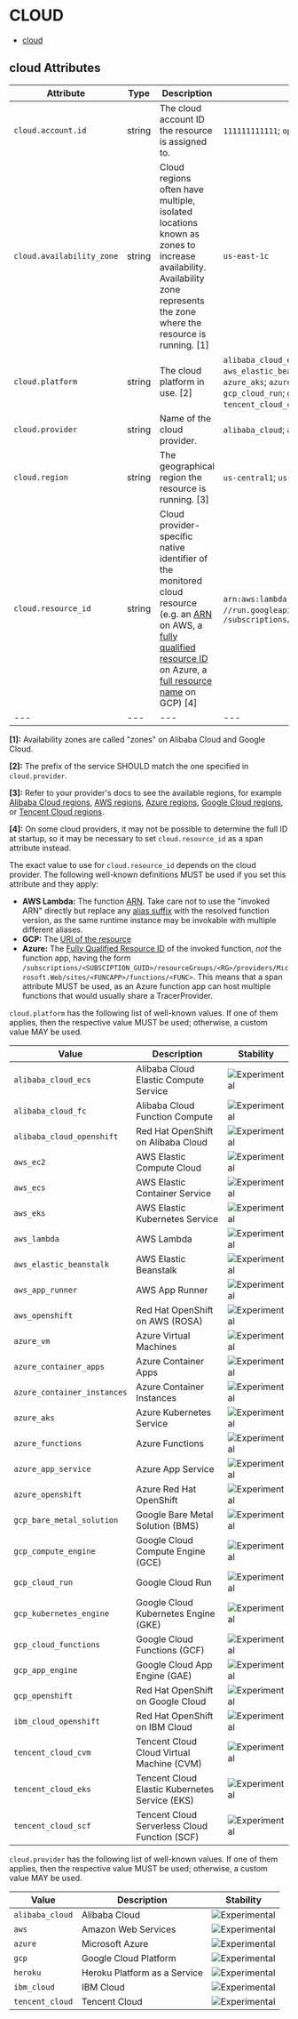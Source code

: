 
<!--- Hugo front matter used to generate the website version of this page:
--->

# CLOUD

- [cloud](#cloud)


## cloud Attributes

| Attribute  | Type | Description  | Examples  | Stability |
|---|---|---|---|---|
| `cloud.account.id` | string | The cloud account ID the resource is assigned to.  | `111111111111`; `opentelemetry` | ![Experimental](https://img.shields.io/badge/-experimental-blue) |
| `cloud.availability_zone` | string | Cloud regions often have multiple, isolated locations known as zones to increase availability. Availability zone represents the zone where the resource is running. [1] | `us-east-1c` | ![Experimental](https://img.shields.io/badge/-experimental-blue) |
| `cloud.platform` | string | The cloud platform in use. [2] | `alibaba_cloud_ecs`; `alibaba_cloud_fc`; `alibaba_cloud_openshift`; `aws_ec2`; `aws_ecs`; `aws_eks`; `aws_lambda`; `aws_elastic_beanstalk`; `aws_app_runner`; `aws_openshift`; `azure_vm`; `azure_container_apps`; `azure_container_instances`; `azure_aks`; `azure_functions`; `azure_app_service`; `azure_openshift`; `gcp_bare_metal_solution`; `gcp_compute_engine`; `gcp_cloud_run`; `gcp_kubernetes_engine`; `gcp_cloud_functions`; `gcp_app_engine`; `gcp_openshift`; `ibm_cloud_openshift`; `tencent_cloud_cvm`; `tencent_cloud_eks`; `tencent_cloud_scf` | ![Experimental](https://img.shields.io/badge/-experimental-blue) |
| `cloud.provider` | string | Name of the cloud provider.  | `alibaba_cloud`; `aws`; `azure`; `gcp`; `heroku`; `ibm_cloud`; `tencent_cloud` | ![Experimental](https://img.shields.io/badge/-experimental-blue) |
| `cloud.region` | string | The geographical region the resource is running. [3] | `us-central1`; `us-east-1` | ![Experimental](https://img.shields.io/badge/-experimental-blue) |
| `cloud.resource_id` | string | Cloud provider-specific native identifier of the monitored cloud resource (e.g. an [ARN](https://docs.aws.amazon.com/general/latest/gr/aws-arns-and-namespaces.html) on AWS, a [fully qualified resource ID](https://learn.microsoft.com/rest/api/resources/resources/get-by-id) on Azure, a [full resource name](https://cloud.google.com/apis/design/resource_names#full_resource_name) on GCP) [4] | `arn:aws:lambda:REGION:ACCOUNT_ID:function:my-function`; `//run.googleapis.com/projects/PROJECT_ID/locations/LOCATION_ID/services/SERVICE_ID`; `/subscriptions/<SUBSCIPTION_GUID>/resourceGroups/<RG>/providers/Microsoft.Web/sites/<FUNCAPP>/functions/<FUNC>` | ![Experimental](https://img.shields.io/badge/-experimental-blue) |
|---|---|---|---|---|

**[1]:** Availability zones are called "zones" on Alibaba Cloud and Google Cloud.

**[2]:** The prefix of the service SHOULD match the one specified in `cloud.provider`.

**[3]:** Refer to your provider's docs to see the available regions, for example [Alibaba Cloud regions](https://www.alibabacloud.com/help/doc-detail/40654.htm), [AWS regions](https://aws.amazon.com/about-aws/global-infrastructure/regions_az/), [Azure regions](https://azure.microsoft.com/global-infrastructure/geographies/), [Google Cloud regions](https://cloud.google.com/about/locations), or [Tencent Cloud regions](https://www.tencentcloud.com/document/product/213/6091).

**[4]:** On some cloud providers, it may not be possible to determine the full ID at startup,
so it may be necessary to set `cloud.resource_id` as a span attribute instead.

The exact value to use for `cloud.resource_id` depends on the cloud provider.
The following well-known definitions MUST be used if you set this attribute and they apply:

* **AWS Lambda:** The function [ARN](https://docs.aws.amazon.com/general/latest/gr/aws-arns-and-namespaces.html).
  Take care not to use the "invoked ARN" directly but replace any
  [alias suffix](https://docs.aws.amazon.com/lambda/latest/dg/configuration-aliases.html)
  with the resolved function version, as the same runtime instance may be invokable with
  multiple different aliases.
* **GCP:** The [URI of the resource](https://cloud.google.com/iam/docs/full-resource-names)
* **Azure:** The [Fully Qualified Resource ID](https://docs.microsoft.com/rest/api/resources/resources/get-by-id) of the invoked function,
  *not* the function app, having the form
  `/subscriptions/<SUBSCIPTION_GUID>/resourceGroups/<RG>/providers/Microsoft.Web/sites/<FUNCAPP>/functions/<FUNC>`.
  This means that a span attribute MUST be used, as an Azure function app can host multiple functions that would usually share
  a TracerProvider.


`cloud.platform` has the following list of well-known values. If one of them applies, then the respective value MUST be used; otherwise, a custom value MAY be used.

| Value  | Description | Stability |
|---|---|---|
| `alibaba_cloud_ecs` | Alibaba Cloud Elastic Compute Service |  ![Experimental](https://img.shields.io/badge/-experimental-blue) |
| `alibaba_cloud_fc` | Alibaba Cloud Function Compute |  ![Experimental](https://img.shields.io/badge/-experimental-blue) |
| `alibaba_cloud_openshift` | Red Hat OpenShift on Alibaba Cloud |  ![Experimental](https://img.shields.io/badge/-experimental-blue) |
| `aws_ec2` | AWS Elastic Compute Cloud |  ![Experimental](https://img.shields.io/badge/-experimental-blue) |
| `aws_ecs` | AWS Elastic Container Service |  ![Experimental](https://img.shields.io/badge/-experimental-blue) |
| `aws_eks` | AWS Elastic Kubernetes Service |  ![Experimental](https://img.shields.io/badge/-experimental-blue) |
| `aws_lambda` | AWS Lambda |  ![Experimental](https://img.shields.io/badge/-experimental-blue) |
| `aws_elastic_beanstalk` | AWS Elastic Beanstalk |  ![Experimental](https://img.shields.io/badge/-experimental-blue) |
| `aws_app_runner` | AWS App Runner |  ![Experimental](https://img.shields.io/badge/-experimental-blue) |
| `aws_openshift` | Red Hat OpenShift on AWS (ROSA) |  ![Experimental](https://img.shields.io/badge/-experimental-blue) |
| `azure_vm` | Azure Virtual Machines |  ![Experimental](https://img.shields.io/badge/-experimental-blue) |
| `azure_container_apps` | Azure Container Apps |  ![Experimental](https://img.shields.io/badge/-experimental-blue) |
| `azure_container_instances` | Azure Container Instances |  ![Experimental](https://img.shields.io/badge/-experimental-blue) |
| `azure_aks` | Azure Kubernetes Service |  ![Experimental](https://img.shields.io/badge/-experimental-blue) |
| `azure_functions` | Azure Functions |  ![Experimental](https://img.shields.io/badge/-experimental-blue) |
| `azure_app_service` | Azure App Service |  ![Experimental](https://img.shields.io/badge/-experimental-blue) |
| `azure_openshift` | Azure Red Hat OpenShift |  ![Experimental](https://img.shields.io/badge/-experimental-blue) |
| `gcp_bare_metal_solution` | Google Bare Metal Solution (BMS) |  ![Experimental](https://img.shields.io/badge/-experimental-blue) |
| `gcp_compute_engine` | Google Cloud Compute Engine (GCE) |  ![Experimental](https://img.shields.io/badge/-experimental-blue) |
| `gcp_cloud_run` | Google Cloud Run |  ![Experimental](https://img.shields.io/badge/-experimental-blue) |
| `gcp_kubernetes_engine` | Google Cloud Kubernetes Engine (GKE) |  ![Experimental](https://img.shields.io/badge/-experimental-blue) |
| `gcp_cloud_functions` | Google Cloud Functions (GCF) |  ![Experimental](https://img.shields.io/badge/-experimental-blue) |
| `gcp_app_engine` | Google Cloud App Engine (GAE) |  ![Experimental](https://img.shields.io/badge/-experimental-blue) |
| `gcp_openshift` | Red Hat OpenShift on Google Cloud |  ![Experimental](https://img.shields.io/badge/-experimental-blue) |
| `ibm_cloud_openshift` | Red Hat OpenShift on IBM Cloud |  ![Experimental](https://img.shields.io/badge/-experimental-blue) |
| `tencent_cloud_cvm` | Tencent Cloud Cloud Virtual Machine (CVM) |  ![Experimental](https://img.shields.io/badge/-experimental-blue) |
| `tencent_cloud_eks` | Tencent Cloud Elastic Kubernetes Service (EKS) |  ![Experimental](https://img.shields.io/badge/-experimental-blue) |
| `tencent_cloud_scf` | Tencent Cloud Serverless Cloud Function (SCF) |  ![Experimental](https://img.shields.io/badge/-experimental-blue) |

`cloud.provider` has the following list of well-known values. If one of them applies, then the respective value MUST be used; otherwise, a custom value MAY be used.

| Value  | Description | Stability |
|---|---|---|
| `alibaba_cloud` | Alibaba Cloud |  ![Experimental](https://img.shields.io/badge/-experimental-blue) |
| `aws` | Amazon Web Services |  ![Experimental](https://img.shields.io/badge/-experimental-blue) |
| `azure` | Microsoft Azure |  ![Experimental](https://img.shields.io/badge/-experimental-blue) |
| `gcp` | Google Cloud Platform |  ![Experimental](https://img.shields.io/badge/-experimental-blue) |
| `heroku` | Heroku Platform as a Service |  ![Experimental](https://img.shields.io/badge/-experimental-blue) |
| `ibm_cloud` | IBM Cloud |  ![Experimental](https://img.shields.io/badge/-experimental-blue) |
| `tencent_cloud` | Tencent Cloud |  ![Experimental](https://img.shields.io/badge/-experimental-blue) |

